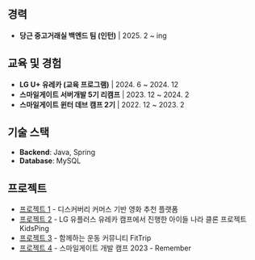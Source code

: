 ## 경력
- **당근 중고거래실 백엔드 팀 (인턴)** | 2025. 2 ~ ing

## 교육 및 경험
- **LG U+ 유레카 (교육 프로그램)** | 2024. 6 ~ 2024. 12
- **스마일게이트 서버개발 5기 리캠프** | 2023. 12 ~ 2024. 2
- **스마일게이트 윈터 데브 캠프 2기** | 2022. 12 ~ 2023. 2

## 기술 스택
- **Backend**: Java, Spring
- **Database**: MySQL

## 프로젝트
- [프로젝트 1](https://github.com/LG-URECA-FINAL-TEAM8/filmeet-backend) - 디스커버리 커머스 기반 영화 추천 플랫폼
- [프로젝트 2](https://github.com/LG-Eureka-Backend-Team4/KidsPing-server) - LG 유플러스 유레카 캠프에서 진행한 아이들 나라 클론 프로젝트 KidsPing
- [프로젝트 3](https://github.com/hobbytrip/hobbytrip) - 함께하는 운동 커뮤니티 FitTrip
- [프로젝트 4](https://github.com/sgdevcamp2023/remember) - 스마일게이트 개발 캠프 2023 - Remember
